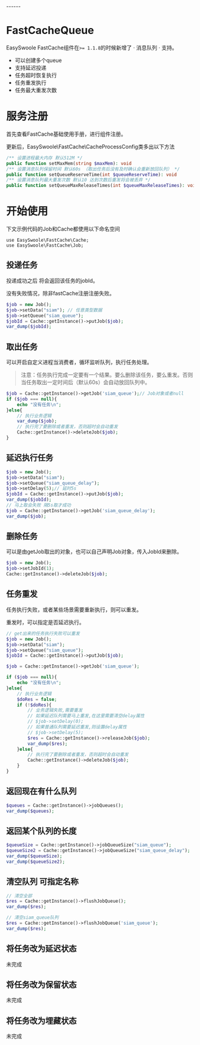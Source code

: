 <head>
     <title>EasySwoole FastCache|swoole 缓存|swoole 跨进程缓存</title>
     <meta name="keywords" content="EasySwoole FastCache|swoole 缓存|swoole 跨进程缓存"/>
     <meta name="description" content="利用swoole自定义进程实现简单的本机缓存"/>
</head>
---<head>---

# FastCacheQueue
EasySwoole FastCache组件在`>= 1.1.8`的时候新增了  · 消息队列 · 支持。

- 可以创建多个queue
- 支持延迟投递
- 任务超时恢复执行
- 任务重发执行
- 任务最大重发次数


# 服务注册

首先查看FastCache基础使用手册，进行组件注册。


更新后，EasySwoole\FastCache\CacheProcessConfig类多出以下方法
```php
/** 设置进程最大内存 默认512M */
public function setMaxMem(string $maxMem): void
/** 设置消息队列保留时间 默认60s （取出任务后没有及时确认会重新放回队列） */
public function setQueueReserveTime(int $queueReserveTime): void
/** 设置消息队列最大重发次数 默认10 达到次数后重发将会被丢弃 */
public function setQueueMaxReleaseTimes(int $queueMaxReleaseTimes): void
```

# 开始使用

下文示例代码的Job和Cache都使用以下命名空间
```
use EasySwoole\FastCache\Cache;
use EasySwoole\FastCache\Job;
```


## 投递任务

投递成功之后 将会返回该任务的jobId。

没有失败情况，除非fastCache注册注册失败。

```php
$job = new Job();
$job->setData("siam"); // 任意类型数据
$job->setQueue("siam_queue");
$jobId = Cache::getInstance()->putJob($job);
var_dump($jobId);
```

## 取出任务

可以开启自定义进程当消费者，循环监听队列，执行任务处理。

> 注意：任务执行完成一定要有一个结果。要么删除该任务，要么重发。否则当任务取出一定时间后（默认60s）会自动放回队列中。

```php
$job = Cache::getInstance()->getJob('siam_queue');// Job对象或者null
if ($job === null){
    echo "没有任务\n";
}else{
    // 执行业务逻辑
    var_dump($job);
    // 执行完了要删除或者重发，否则超时会自动重发
    Cache::getInstance()->deleteJob($job);
}
```

## 延迟执行任务

```php
$job = new Job();
$job->setData("siam");
$job->setQueue("siam_queue_delay");
$job->setDelay(5);// 延时5s
$jobId = Cache::getInstance()->putJob($job);
var_dump($jobId);
// 马上取会失败 隔5s取才成功
$job = Cache::getInstance()->getJob('siam_queue_delay');
var_dump($job);
```

## 删除任务

可以是由getJob取出的对象，也可以自己声明Job对象，传入JobId来删除。
```php
$job = new Job();
$job->setJobId(1);
Cache::getInstance()->deleteJob($job);
```

## 任务重发

任务执行失败，或者某些场景需要重新执行，则可以重发。

重发时，可以指定是否延迟执行。

```php
// get出来的任务执行失败可以重发
$job = new Job();
$job->setData("siam");
$job->setQueue("siam_queue");
$jobId = Cache::getInstance()->putJob($job);

$job = Cache::getInstance()->getJob('siam_queue');

if ($job === null){
    echo "没有任务\n";
}else{
    // 执行业务逻辑
    $doRes = false;
    if (!$doRes){
        // 业务逻辑失败,需要重发  
        // 如果延迟队列需要马上重发,在这里需要清空delay属性
        // $job->setDelay(0);
        // 如果普通队列需要延迟重发,则设置delay属性
        // $job->setDelay(5);
        $res = Cache::getInstance()->releaseJob($job);
        var_dump($res);
    }else{
        // 执行完了要删除或者重发，否则超时会自动重发
        Cache::getInstance()->deleteJob($job);
    }
}
```

## 返回现在有什么队列

```php
$queues = Cache::getInstance()->jobQueues();
var_dump($queues);
```

## 返回某个队列的长度

```php
$queueSize = Cache::getInstance()->jobQueueSize("siam_queue");
$queueSize2 = Cache::getInstance()->jobQueueSize("siam_queue_delay");
var_dump($queueSize);
var_dump($queueSize2);
```

## 清空队列 可指定名称

```php
// 清空全部
$res = Cache::getInstance()->flushJobQueue();
var_dump($res);

// 清空siam_queue队列
$res = Cache::getInstance()->flushJobQueue('siam_queue');
var_dump($res);
```

## 将任务改为延迟状态

未完成

## 将任务改为保留状态

未完成

## 将任务改为埋藏状态

未完成